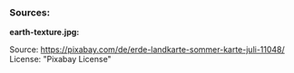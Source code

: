 ### Sources:

**earth-texture.jpg:**

Source: https://pixabay.com/de/erde-landkarte-sommer-karte-juli-11048/  
License: "Pixabay License"

